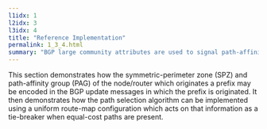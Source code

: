 ```yaml
---
l1idx: 1
l2idx: 3
l3idx: 4
title: "Reference Implementation"
permalink: 1_3_4.html
summary: "BGP large community attributes are used to signal path-affinity-group (PAG) and symmetric-perimeter zone (SPZ) properties of the nodes which originate a prefix into BGP and to ."
---
```


This section demonstrates how the symmetric-perimeter zone (SPZ) and path-affinity group (PAG) of the node/router which originates a prefix may be encoded in the BGP update messages in which the prefix is originated.  It then demonstrates how the path selection algorithm can be implemented using a uniform route-map configuration which acts on that information as a tie-breaker when equal-cost paths are present.
